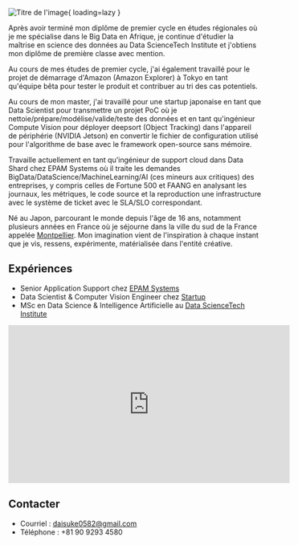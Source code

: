 
![Titre de l'image](https://pbs.twimg.com/profile_images/1448057392747319297/I40_1jBt_400x400.jpg){ loading=lazy }


Après avoir terminé mon diplôme de premier cycle en études régionales où je me spécialise dans le Big Data en Afrique, je continue d'étudier la maîtrise en science des données au Data ScienceTech Institute et j'obtiens mon diplôme de première classe avec mention.

Au cours de mes études de premier cycle, j'ai également travaillé pour le projet de démarrage d'Amazon (Amazon Explorer) à Tokyo en tant qu'équipe bêta pour tester le produit et contribuer au tri des cas potentiels.

Au cours de mon master, j'ai travaillé pour une startup japonaise en tant que Data Scientist pour transmettre un projet PoC où je nettoie/prépare/modélise/valide/teste des données et en tant qu'ingénieur Compute Vision pour déployer deepsort (Object Tracking) dans l'appareil de périphérie (NVIDIA Jetson) en convertir le fichier de configuration utilisé pour l'algorithme de base avec le framework open-source sans mémoire.

Travaille actuellement en tant qu'ingénieur de support cloud dans Data Shard chez EPAM Systems où il traite les demandes BigData/DataScience/MachineLearning/AI (ces mineurs aux critiques) des entreprises, y compris celles de Fortune 500 et FAANG en analysant les journaux, les métriques, le code source et la reproduction une infrastructure avec le système de ticket avec le SLA/SLO correspondant.

Né au Japon, parcourant le monde depuis l'âge de 16 ans, notamment plusieurs années en France où je séjourne dans la ville du sud de la France appelée [Montpellier](https://www.youtube.com/watch?v=jb1eNSH4EGQ&ab_channel=DaisukeKuwabara). Mon imagination vient de l'inspiration à chaque instant que je vis, ressens, expérimente, matérialisée dans l'entité créative.



## Expériences

- Senior Application Support chez [EPAM Systems](https://www.epam.com/)
- Data Scientist & Computer Vision Engineer chez [Startup](https://datafluct.com/)
- MSc en Data Science & Intelligence Artificielle au [Data ScienceTech Institute](https://www.datasciencetech.institute/)

<iframe width="560" height="315" src="https://www.youtube.com/embed/RuatqthpLAs" title="Lecteur vidéo YouTube" frameborder="0" allow="accéléromètre ; lecture automatique ; presse-papiers- écriture ; média crypté ; gyroscope ; image dans l'image" allowfullscreen></iframe>

## Contacter
- Courriel : daisuke0582@gmail.com
- Téléphone : +81 90 9293 4580